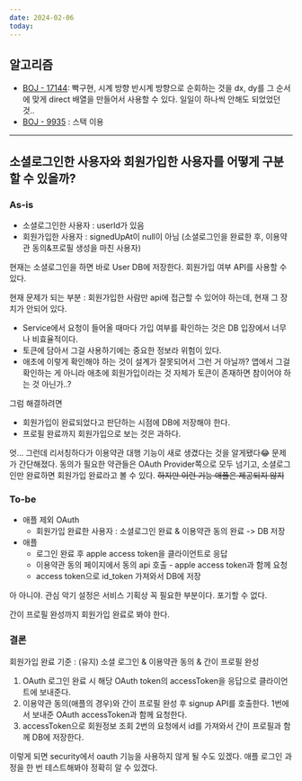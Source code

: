 ```yaml
---
date: 2024-02-06
today:
---
```

## 알고리즘
- [BOJ - 17144](https://www.acmicpc.net/problem/17144): 빡구현, 시계 방향 반시계 방향으로 순회하는 것을 dx, dy를 그 순서에 맞게 direct 배열을 만들어서 사용할 수 있다. 일일이 하나씩 안해도 되었었던 것..
- [BOJ - 9935](https://www.acmicpc.net/problem/9935) : 스택 이용

---

## 소셜로그인한 사용자와 회원가입한 사용자를 어떻게 구분할 수 있을까?

### As-is
- 소셜로그인한 사용자 : userId가 있음
- 회원가입한 사용자 : signedUpAt이 null이 아님 (소셜로그인을 완료한 후, 이용약관 동의&프로필 생성을 마친 사용자)

현재는 소셜로그인을 하면 바로 User DB에 저장한다.
회원가입 여부 API를 사용할 수 있다.

현재 문제가 되는 부분 : 회원가입한 사람만 api에 접근할 수 있어야 하는데, 현재 그 장치가 안되어 있다.
- Service에서 요청이 들어올 때마다 가입 여부를 확인하는 것은 DB 입장에서 너무나 비효율적이다.
- 토큰에 담아서 그걸 사용하기에는 중요한 정보라 위험이 있다.
- 애초에 이렇게 확인해야 하는 것이 설계가 잘못되어서 그런 거 아닐까? 앱에서 그걸 확인하는 게 아니라 애초에 회원가입이라는 것 자체가 토큰이 존재하면 참이어야 하는 것 아닌가..?

그럼 해결하려면
- 회원가입이 완료되었다고 판단하는 시점에 DB에 저장해야 한다.
- 프로필 완료까지 회원가입으로 보는 것은 과하다.

엇... 그런데 리서칭하다가 이용약관 대행 기능이 새로 생겼다는 것을 알게됐다😂
문제가 간단해졌다. 동의가 필요한 약관들은 OAuth Provider쪽으로 모두 넘기고, 소셜로그인만 완료하면 회원가입 완료라고 볼 수 있다.
~~하지만 이런 기능 애플은 제공되지 않지~~

### To-be

- 애플 제외 OAuth
	- 회원가입 완료한 사용자 : 소셜로그인 완료 & 이용약관 동의 완료 -> DB 저장
- 애플
	- 로그인 완료 후 apple access token을 클라이언트로 응답
	- 이용약관 동의 페이지에서 동의 api 호출 - apple access token과 함께 요청
	- access token으로 id_token 가져와서 DB에 저장


아 아니야. 관심 악기 설정은 서비스 기획상 꼭 필요한 부분이다. 포기할 수 없다.

간이 프로필 완성까지 회원가입 완료로 봐야 한다.

### 결론
회원가입 완료 기준 : (유지) 소셜 로그인 & 이용약관 동의 & 간이 프로필 완성

1. OAuth 로그인 완료 시
	해당 OAuth token의 accessToken을 응답으로 클라이언트에 보내준다.
2. 이용약관 동의(애플의 경우)와 간이 프로필 완성 후 signup API를 호출한다.
	1번에서 보내준 OAuth accessToken과 함께 요청한다.
3. accessToken으로 회원정보 조회
	2번의 요청에서 id를 가져와서 간이 프로필과 함께 DB에 저장한다.

이렇게 되면 security에서 oauth 기능을 사용하지 않게 될 수도 있겠다.
애플 로그인 과정을 한 번 테스트해봐야 정확히 알 수 있겠다.

